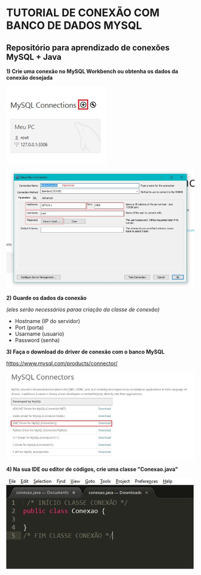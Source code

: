 # TUTORIAL DE CONEXÃO COM BANCO DE DADOS MYSQL
## Repositório para aprendizado de conexões MySQL + Java

**1) Crie uma conexão no MySQL Workbench ou obtenha os dados da conexão desejada**

![Criando conexão no MySQL Workbench](img/img001.JPG)

![Configurando conexão no MySQL Workbench](img/img002.JPG)

**2) Guarde os dados da conexão**

*(eles serão necessários paraa criação da classe de conexão)*
  * Hostname (IP do servidor)
  * Port (porta)
  * Usarname (usuario)
  * Password (senha)
  
**3) Faça o download do driver de conexão com o banco MySQL**

https://www.mysql.com/products/connector/

 ![Baixando JDBC MySQL](img/img003.JPG)
  
**4) Na sua IDE ou editor de códigos, crie uma classe "Conexao.java"**

 ![Criando classe "Conexão.java"](img/img004.JPG)
 
